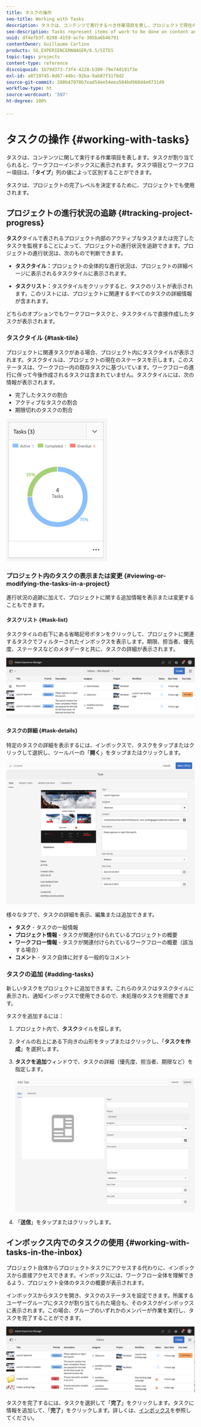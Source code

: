 ```yaml
---
title: タスクの操作
seo-title: Working with Tasks
description: タスクは、コンテンツで実行するべき作業項目を表し、プロジェクトで現在のタスクの完了レベルを判断するために使用されます。
seo-description: Tasks represent items of work to be done on content and are used in projects to determine the level of completeness of current tasks
uuid: df4efb3f-8298-4159-acfe-305ba6b46791
contentOwner: Guillaume Carlino
products: SG_EXPERIENCEMANAGER/6.5/SITES
topic-tags: projects
content-type: reference
discoiquuid: 1b79d373-73f4-4228-b309-79e74d191f3e
exl-id: a0719745-8d67-44bc-92ba-9ab07f31f8d2
source-git-commit: 200b47070b7ead54ee54eea504bd960d4e0731d9
workflow-type: ht
source-wordcount: '597'
ht-degree: 100%

---
```



# タスクの操作 {#working-with-tasks}

タスクは、コンテンツに関して実行する作業項目を表します。タスクが割り当てられると、ワークフローインボックスに表示されます。タスク項目とワークフロー項目は、「**タイプ**」列の値によって区別することができます。

タスクは、プロジェクトの完了レベルを決定するために、プロジェクトでも使用されます。

## プロジェクトの進行状況の追跡 {#tracking-project-progress}

**タスク**&#x200B;タイルで表されるプロジェクト内部のアクティブなタスクまたは完了したタスクを監視することによって、プロジェクトの進行状況を追跡できます。プロジェクトの進行状況は、次のもので判断できます。

* **タスクタイル：**&#x200B;プロジェクトの全体的な進行状況は、プロジェクトの詳細ページに表示されるタスクタイルに表示されます。

* **タスクリスト：**&#x200B;タスクタイルをクリックすると、タスクのリストが表示されます。このリストには、プロジェクトに関連するすべてのタスクの詳細情報が含まれます。

どちらのオプションでもワークフロータスクと、タスクタイルで直接作成したタスクが表示されます。

### タスクタイル {#task-tile}

プロジェクトに関連タスクがある場合、プロジェクト内にタスクタイルが表示されます。タスクタイルは、プロジェクトの現在のステータスを示します。このステータスは、ワークフロー内の既存タスクに基づいています。ワークフローの進行に伴って今後作成されるタスクは含まれていません。タスクタイルには、次の情報が表示されます。

* 完了したタスクの割合
* アクティブなタスクの割合
* 期限切れのタスクの割合

![タスクタイル](assets/project-tile-tasks.png)

### プロジェクト内のタスクの表示または変更 {#viewing-or-modifying-the-tasks-in-a-project}

進行状況の追跡に加えて、プロジェクトに関する追加情報を表示または変更することもできます。

#### タスクリスト {#task-list}

タスクタイルの右下にある省略記号ボタンをクリックして、プロジェクトに関連するタスクでフィルターされたインボックスを表示します。期限、担当者、優先度、ステータスなどのメタデータと共に、タスクの詳細が表示されます。

![プロジェクトタスクインボックス](assets/project-tasks.png)

#### タスクの詳細 {#task-details}

特定のタスクの詳細を表示するには、インボックスで、タスクをタップまたはクリックして選択し、ツールバーの「**開く**」をタップまたはクリックします。

![タスクの詳細](assets/project-task-detail.png)

様々なタブで、タスクの詳細を表示、編集または追加できます。

* **タスク** - タスクの一般情報
* **プロジェクト情報** - タスクが関連付けられているプロジェクトの概要
* **ワークフロー情報** - タスクが関連付けられているワークフローの概要（該当する場合）
* **コメント** - タスク自体に対する一般的なコメント

### タスクの追加 {#adding-tasks}

新しいタスクをプロジェクトに追加できます。これらのタスクはタスクタイルに表示され、通知インボックスで使用できるので、未処理のタスクを把握できます。

タスクを追加するには：

1. プロジェクト内で、**タスク**&#x200B;タイルを探します。
1. タイルの右上にある下向きの山形をタップまたはクリックし、「**タスクを作成**」を選択します。
1. **タスクを追加**&#x200B;ウィンドウで、タスクの詳細（優先度、担当者、期限など）を指定します。

   ![タスクの追加](assets/project-add-task.png)

1. 「**送信**」をタップまたはクリックします。

## インボックス内でのタスクの使用 {#working-with-tasks-in-the-inbox}

プロジェクト自体からプロジェクトタスクにアクセスする代わりに、インボックスから直接アクセスできます。インボックスには、ワークフロー全体を理解できるよう、プロジェクト全体のタスクの概要が表示されます。

インボックスからタスクを開き、タスクのステータスを設定できます。所属するユーザーグループにタスクが割り当てられた場合も、そのタスクがインボックスに表示されます。この場合、グループのいずれかのメンバーが作業を実行し、タスクを完了することができます。

![インボックス](assets/project-inbox.png)

タスクを完了するには、タスクを選択して「**完了**」をクリックします。タスクに情報を追加して、「**完了**」をクリックします。詳しくは、[インボックス](/help/sites-authoring/inbox.md)を参照してください。

